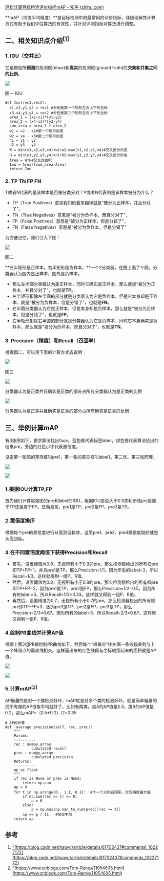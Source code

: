 [轻松计算目标检测评价指标mAP - 知乎 (zhihu.com)](https://zhuanlan.zhihu.com/p/139073511)

**mAP（均值平均精度）**是目标检测中的最常用的评价指标，详细理解其计算方式有助于我们评估算法的有效性，并针对评测指标对算法进行调整。

## 二、相关知识点介绍<sup data-text="" data-url="https://blog.csdn.net/hsqyc/article/details/81702437#comments_10227172" data-numero="1" data-draft-node="inline" data-draft-type="reference" data-tooltip="https://blog.csdn.net/hsqyc/article/details/81702437#comments_10227172" data-tooltip-preset="white" data-tooltip-classname="ztext-referene-tooltip"><a id="ref_1_0" href="https://zhuanlan.zhihu.com/p/139073511#ref_1" data-reference-link="true" aria-labelledby="ref_1" pcked="1">[1]</a></sup>

### **1\. IOU（交并比）**

它是模型所**预测**的检测框(bbox)和**真实**的检测框(ground truth)的**交集和并集之间的比例**。

![](https://pic3.zhimg.com/v2-2f7217561bf49f419445c0dc94cbba5e_b.jpg)

图一 IOU

```
def Iou(rec1,rec2):
  x1,x2,y1,y2 = rec1 #分别是第一个矩形左右上下的坐标
  x3,x4,y3,y4 = rec2 #分别是第二个矩形左右上下的坐标
  area_1 = (x2-x1)*(y1-y2)
  area_2 = (x4-x3)*(y3-y4)
  sum_area = area_1 + area_2
  w1 = x2 - x1#第一个矩形的宽
  w2 = x4 - x3#第二个矩形的宽
  h1 = y1 - y2
  h2 = y3 - y4
  W = min(x1,x2,x3,x4)+w1+w2-max(x1,x2,x3,x4)#交叉部分的宽
  H = min(y1,y2,y3,y4)+h1+h2-max(y1,y2,y3,y4)#交叉部分的高
  Area = W*H#交叉的面积
  Iou = Area/(sum_area-Area)
  return Iou
```

### **2\. TP TN FP FN**

T或者N代表的是该样本是否被分类分对？P或者N代表的是该样本被分为什么？

-   TP（True Positives）意思我们倒着来翻译就是“被分为正样本，并且分对了”，
-   TN（True Negatives）意思是“被分为负样本，而且分对了”，
-   FP（False Positives）意思是“被分为正样本，但是分错了”，
-   FN（False Negatives）意思是“被分为负样本，但是分错了”

为方便记忆，我们引入下图：

![](https://pic4.zhimg.com/v2-2bc0d7649dc54e60fa5d2c42fb3ef56f_b.jpg)

图二

**左半矩形是正样本，右半矩形是负样本。**一个2分类器，在图上画了个圆，分类器认为圆内是正样本，圆外是负样本。

-   那么左半圆分类器认为是正样本，同时它确实是正样本，那么就是“被分为正样本，并且分对了”，也就是**TP**。
-   左半矩形扣除左半圆的部分就是分类器认为它是负样本，但是它本身却是正样本，就是“被分为负样本，但是分错了”，也就是**FN**。
-   右半圆分类器认为它是正样本，但是本身却是负样本，那么就是“被分为正样本，但是分错了”，也就是**FP**。
-   右半矩形扣除右半圆的部分就是分类器认为它是负样本，同时它本身确实是负样本，那么就是“被分为负样本，而且分对了”，也就是**TN**。

### **3\. Precision（精度）和Recall（召回率）**

根据图二，可以用下面的计算方式去说明：

![](https://pic2.zhimg.com/v2-e33c1f4ad92f9100a9f2bf7f191c6d15_b.jpg)

图三

![](https://pic2.zhimg.com/v2-a3c2b5e0f33a7710d7afde918e2ec961_b.jpg)

分类器认为是正类并且确实是正类的部分占所有分类器认为是正类的比例

![](https://pic3.zhimg.com/v2-6f98e5bd7bcff6e6bd5c54a7adde40f2_b.jpg)

分类器认为是正类并且确实是正类的部分占所有确实是正类的比例

## 三、举例计算mAP

有3张图如下，要求算法找出face。蓝色框代表标签label，绿色框代表算法给出的结果pre，旁边的红色小字代表置信度。

设定第一张图的预测框叫pre1，第一张的真实框叫label1。第二张、第三张同理。

![](https://pic1.zhimg.com/v2-2fbf0828ab789605f5a73cdd18d680ac_b.jpg)

![](https://pic2.zhimg.com/v2-cb70e4ad4cb7533d81c9c588616069f5_b.jpg)

### **1.根据IOU计算TP,FP**

首先我们计算每张图的pre和label的IOU，根据IOU是否大于0.5来判断该pre是属于TP还是属于FP。显而易见，pre1是TP，pre2是FP，pre3是TP。

### 2.置信度排序

根据每个pre的置信度进行从高到低排序，这里pre1、pre2、pre3置信度刚好就是从高到低。

### **3.在不同置信度阈值下获得Precision和Recall**

-   首先，设置阈值为0.9，无视所有小于0.9的pre。那么检测器检出的所有框pre即TP+FP=1，并且pre1是TP，那么Precision=1/1。因为所有的label=3，所以Recall=1/3。这样就得到一组P、R值。
-   然后，设置阈值为0.8，无视所有小于0.8的pre。那么检测器检出的所有框pre即TP+FP=2，因为pre1是TP，pre2是FP，那么Precision=1/2=0.5。因为所有的label=3，所以Recall=1/3=0.33。这样就又得到一组P、R值。
-   再然后，设置阈值为0.7，无视所有小于0.7的pre。那么检测器检出的所有框pre即TP+FP=3，因为pre1是TP，pre2是FP，pre3是TP，那么Precision=2/3=0.67。因为所有的label=3，所以Recall=2/3=0.67。这样就又得到一组P、R值。

### 4.绘制PR曲线并计算AP值

根据上面3组PR值绘制PR曲线如下。然后每个“峰值点”往左画一条线段直到与上一个峰值点的垂直线相交。这样画出来的红色线段与坐标轴围起来的面积就是AP值。

![](https://pic4.zhimg.com/v2-4bca2079016dce0eab97dded6ca458cb_b.jpg)

![](https://pic3.zhimg.com/v2-8a606e9830bb4ecf0a2cee8c5dce3e8e_b.jpg)

### 5.计算mAP<sup data-text="" data-url="https://www.cnblogs.com/Tom-Ren/p/11054605.html" data-numero="2" data-draft-node="inline" data-draft-type="reference" data-tooltip="https://www.cnblogs.com/Tom-Ren/p/11054605.html" data-tooltip-preset="white" data-tooltip-classname="ztext-referene-tooltip"><a id="ref_2_0" href="https://zhuanlan.zhihu.com/p/139073511#ref_2" data-reference-link="true" aria-labelledby="ref_2" pcked="1">[2]</a></sup>

AP衡量的是对一个类检测好坏，mAP就是对多个类的检测好坏。就是简单粗暴的把所有类的AP值取平均就好了。比如有两类，类A的AP值是0.5，类B的AP值是0.2，那么mAP=（0.5+0.2）/2=0.35

```
# AP的计算
def _average_precision(self, rec, prec):
    """
    Params:
    ----------
    rec : numpy.array
            cumulated recall
    prec : numpy.array
            cumulated precision
    Returns:
    ----------
    ap as float
    """
    if rec is None or prec is None:
        return np.nan
    ap = 0.
    for t in np.arange(0., 1.1, 0.1):  #十一个点的召回率，对应精度最大值
        if np.sum(rec >= t) == 0:
            p = 0
        else:
            p = np.max(np.nan_to_num(prec)[rec >= t])
        ap += p / 11.  #加权平均
    return ap
```

## 参考

1.  [^](https://zhuanlan.zhihu.com/p/139073511#ref_1_0)[https://blog.csdn.net/hsqyc/article/details/81702437#comments\_10227172](https://blog.csdn.net/hsqyc/article/details/81702437#comments_10227172)
2.  [^](https://zhuanlan.zhihu.com/p/139073511#ref_2_0)[https://www.cnblogs.com/Tom-Ren/p/11054605.html](https://www.cnblogs.com/Tom-Ren/p/11054605.html)